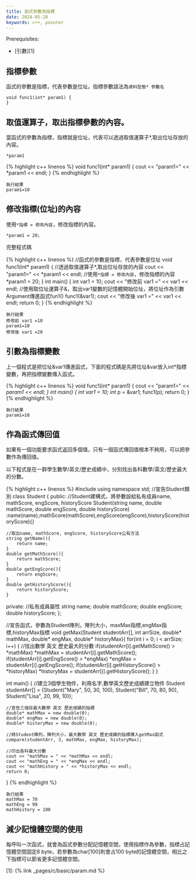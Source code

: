 ```yaml
---
title: 函式參數為指標
date: 2024-05-28
keywords: c++, pointer
---
```

Prerequisites:

- [引數][1]

## 指標參數

函式的參數是指標，代表參數是位址。指標參數語法為`資料型態* 參數名`

```
void func1(int* param1) {
}
```

## 取值運算子，取出指標參數的內容。

當函式的參數為指標，指標就是位址，代表可以透過取值運算子*,取出位址存放的內容。

```
*param1
```

{% highlight c++ linenos %}
void func1(int* param1) {
    cout << "param1=" << *param1 << endl;
}
{% endhighlight %}


```
執行結果
param1=10

```

## 修改指標(位址)的內容

使用`*指標 = 修改內容`，修改指標的內容。

```
*param1 = 20;
```

完整程式碼

{% highlight c++ linenos %}
//函式的參數是指標，代表參數是位址
void func1(int* param1) {
    //透過取值運算子*,取出位址存放的內容
    cout << "param1=" << *param1 << endl;
    //使用`*指標 = 修改內容`，修改指標的內容
    *param1 = 20;
}
int main() {
    int var1 = 10;
    cout << "修改前 var1 =" << var1 << endl;
    //使用取位址運算子&，取出var1變數的記憶體開始位址，將位址作為引數Argument傳進函式fun1()
    func1(&var1);
    cout << "修改後 var1 =" << var1 << endl;
    return 0;
}
{% endhighlight %}

```
執行結果
修改前 var1 =10
param1=10
修改後 var1 =20
```

## 引數為指標變數

上一個程式是把位址&var1傳進函式，下面的程式碼是先將位址&var放入int*指標變數，再把指標變數傳入函式。

{% highlight c++ linenos %}
void func1(int* param1) {
    cout << "param1=" << *param1 << endl;
}
int main() {
    int var1 = 10;
    int* p = &var1;
    func1(p);
    return 0;
}
{% endhighlight %}

```
執行結果
param1=10
```

## 作為函式傳回值

如果有一個功能要求函式返回多個值，只有一個函式傳回值根本不夠用，可以把參數作為傳回值。

以下程式是在一群學生數學/英文/歷史成績中，分別找出各科數學/英文/歷史最大的分數。

{% highlight c++ linenos %}
#include <iostream>
using namespace std;
//宣告Student類別
class Student {
public:
    //Student建構式，將參數設給私有成員name, mathScore, engScore, historyScore
    Student(string name, double mathScore, double engScore, double historyScore)
    :name(name),mathScore(mathScore),engScore(engScore),historyScore(historyScore){}

    //取出name, mathScore, engScore, historyScore公有方法
    string getName(){
        return name;
    }
    double getMathScore(){
        return mathScore;
    }
    double getEngScore(){
        return engScore;
    }
    double getHistoryScore(){
        return historyScore;
    }
private:
    //私有成員屬性
    string name;
    double mathScore;
    double engScore;
    double historyScore;
};

//宣告函式，參數為Student陣列，陣列大小，maxMax指標,engMax指標,historyMax指標
void getMax(Student studentArr[], int arrSize, double* mathMax, double* engMax, double* historyMax){
    for(int i = 0; i < arrSize; i++) {
        //找出數學 英文 歷史最大的分數
        if(studentArr[i].getMathScore() > *mathMax)
            *mathMax = studentArr[i].getMathScore();
        if(studentArr[i].getEngScore() > *engMax)
            *engMax = studentArr[i].getEngScore();
        if(studentArr[i].getHistoryScore() > *historyMax)
            *historyMax = studentArr[i].getHistoryScore();
    }
}

int main() {
    //建立3個學生物件，利用名字,數學英文歷史成績建立物件
    Student studentArr[] =
    {Student("Mary", 50, 30, 100),
     Student("Bill", 70, 80, 90),
     Student("Lisa", 20, 99, 10)};

    //宣告三個存最大數學 英文 歷史成績的指標
    double* mathMax = new double(0);
    double* engMax = new double(0);
    double* historyMax = new double(0);

    //將Student陣列，陣列大小，最大數學 英文 歷史成績的指標傳入getMax函式
    compare(studentArr, 3, mathMax, engMax, historyMax);

    //印出各科最大分數
    cout << "mathMax = " << *mathMax << endl;
    cout << "mathEng = " << *engMax << endl;
    cout << "mathHistory = " << *historyMax << endl;
    return 0;
}
{% endhighlight %}


```
執行結果
mathMax = 70
mathEng = 99
mathHistory = 100
```

## 減少記憶體空間的使用

每呼叫一次函式，就會為函式參數分配記憶體空間，使用指標作為參數，指標占記憶體空間固定8 byte，若參數為char[100]則會占100 byte的記憶體空間，相比之下指標可以節省更多記憶體空間。

[1]: {% link _pages/c/basic/param.md %}